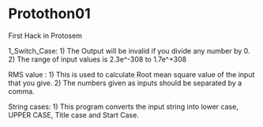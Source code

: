 # Protothon01
First Hack in Protosem

1_Switch_Case: 1) The Output will be invalid if you divide any number by 0. 2) The range of input values is 2.3e^-308 to 1.7e^+308

RMS value : 1) This is used to calculate Root mean square value of the input that you give. 2) The numbers given as inputs should be separated by a comma.

String cases: 1) This program converts the input string into lower case, UPPER CASE, Title case and Start Case. 
